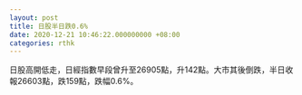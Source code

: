 ```yaml
---
layout: post
title: 日股半日跌0.6%
date: 2020-12-21 10:46:22.000000000 +08:00
categories: rthk
---
```


日股高開低走，日經指數早段曾升至26905點，升142點。大市其後倒跌，半日收報26603點，跌159點，跌幅0.6%。
